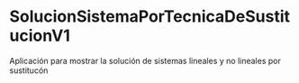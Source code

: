 # SolucionSistemaPorTecnicaDeSustitucionV1
Aplicación para mostrar la solución de sistemas lineales y no lineales por sustitucón
